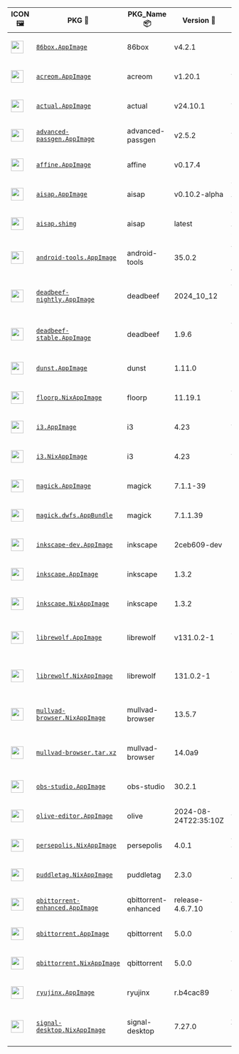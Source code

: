 |ICON 🖼️|PKG 📀|PKG_Name 📦|Version 🧬| Description ℹ️|Note ⚠️|Homepage 🌐|Source 📡|Size 💾|SHA256SUM 🔐|B3SUM 🔐|Script ⚙️|Log 🧾|
| ---- | ---- | ---- | ---- | ---- | ---- | ---- | ---- | ---- | ---- | ---- | ---- | ---- |
| <img src="https://pkg.ajam.dev/x86_64-Linux/86box.icon.png" width="28" height="28"> | [`86box.AppImage`](https://pkg.ajam.dev/x86_64-Linux/86box.AppImage) | 86box | v4.2.1 | Emulator of x86-based machines (AppImage) | You need to download ROMS (https://86box.readthedocs.io/en/latest/usage/roms.html)<br>(CI_VERIFIED: https://github.com/86Box/86Box/actions) | [https://86box.readthedocs.io](https://86box.readthedocs.io) | [https://github.com/86Box/86Box](https://github.com/86Box/86Box) |57.85 MB | `8b197dcca7ba2ebcd34daab60dcb84c20326b03a974cd54c88eaf014f621fb4c` | `d256478610c01b20530f230fc3a71d526e7f9d486cee7e1fe001798fcca00b86` | https://github.com/Azathothas/Toolpacks-Extras/blob/main/.github/scripts/x86_64-Linux/pkgs/86box.sh | https://pkg.ajam.dev/x86_64-Linux/86box.log | emulator,hypervisor |
| <img src="https://pkg.ajam.dev/x86_64-Linux/acreom.icon.png" width="28" height="28"> | [`acreom.AppImage`](https://pkg.ajam.dev/x86_64-Linux/acreom.AppImage) | acreom | v1.20.1 | An IDE based Knowledge Base using Markdown (AppImage) | Closed Source<br>(CI_VERIFIED: NONE) | [https://acreom.com](https://acreom.com) | [https://github.com/Acreom/releases](https://github.com/Acreom/releases) |139.27 MB | `3c7b320b0697a5648663c4a2870ad09cc0e1cc1d4307e17f9dfaa1f90b5aa981` | `a0155cecfe53bd46b0958235612a12c7863f05294f4da970c3b8acf8c25931f7` | https://github.com/Azathothas/Toolpacks-Extras/blob/main/.github/scripts/x86_64-Linux/pkgs/acreom.sh | https://pkg.ajam.dev/x86_64-Linux/acreom.log | ide,knowledge-base,wiki |
| <img src="https://pkg.ajam.dev/x86_64-Linux/actual.icon.png" width="28" height="28"> | [`actual.AppImage`](https://pkg.ajam.dev/x86_64-Linux/actual.AppImage) | actual | v24.10.1 | A local-first personal finance app (AppImage) | (CI_VERIFIED: https://github.com/actualbudget/actual/actions) | [https://actualbudget.org](https://actualbudget.org) | [https://github.com/actualbudget/actual](https://github.com/actualbudget/actual) |93.5 MB | `ed733debaa915b0ad5eb735917dd6cf7ed752ec625b9c570433c62cd201aa73a` | `323eac1814d8c672972ddd321e8796d7d3c7f1f7d96509156a1d0f4307ee36e8` | https://github.com/Azathothas/Toolpacks-Extras/blob/main/.github/scripts/x86_64-Linux/pkgs/actual.sh | https://pkg.ajam.dev/x86_64-Linux/actual.log | finance |
| <img src="https://pkg.ajam.dev/x86_64-Linux/advanced-passgen.icon.png" width="28" height="28"> | [`advanced-passgen.AppImage`](https://pkg.ajam.dev/x86_64-Linux/advanced-passgen.AppImage) | advanced-passgen | v2.5.2 | Advanced Password Generator (AppImage) | (CI_VERIFIED: https://github.com/CodeDead/Advanced-PassGen/actions) | [https://advancedpassgen.codedead.com](https://advancedpassgen.codedead.com) | [https://github.com/CodeDead/Advanced-PassGen](https://github.com/CodeDead/Advanced-PassGen) |101.13 MB | `9e3677e1f03766c5960dc1ab4a0dce926ed857d60ec4faf48b8b3966b885128f` | `1ce648f0fb441ca2b098b4a4e57c90dd02d3196b5d95679b2485c4cff0082570` | https://github.com/Azathothas/Toolpacks-Extras/blob/main/.github/scripts/x86_64-Linux/pkgs/advanced-passgen.sh | https://pkg.ajam.dev/x86_64-Linux/advanced-passgen.log | passgen,password-manager |
| <img src="https://pkg.ajam.dev/x86_64-Linux/affine.icon.png" width="28" height="28"> | [`affine.AppImage`](https://pkg.ajam.dev/x86_64-Linux/affine.AppImage) | affine | v0.17.4 | Privacy-focused browser for Linux, macOS and Windows (AppImage,NixAppImage) | This PKG has Multiple Formats (CI_VERIFIED: https://github.com/toeverything/AFFiNE/actions) | [https://affine.pro](https://affine.pro) | [https://github.com/toeverything/AFFiNE](https://github.com/toeverything/AFFiNE) |157.87 MB | `0eef9b643a38d7558f9bca1ddd1c920514dd1096f4b47fe0d78d905262b9bdf6` | `14b06feb9e6e3661387e731bddbdfd30be1cf93785e427c76b3f934cc6b5e67b` | https://github.com/Azathothas/Toolpacks-Extras/blob/main/.github/scripts/x86_64-Linux/pkgs/affine.sh | https://pkg.ajam.dev/x86_64-Linux/affine.log | knowledge-base,wiki |
| <img src="https://pkg.ajam.dev/x86_64-Linux/aisap.icon.png" width="28" height="28"> | [`aisap.AppImage`](https://pkg.ajam.dev/x86_64-Linux/aisap.AppImage) | aisap | v0.10.2-alpha | Tool to make sandboxing AppImages easy (AppImage , shImg) | This PKG was built from Source using appimagetool (CI_VERIFIED: https://github.com/mgord9518/aisap/actions) | [https://github.com/mgord9518/aisap](https://github.com/mgord9518/aisap) | [https://github.com/mgord9518/aisap](https://github.com/mgord9518/aisap) |2.68 MB | `8710d372980ce9ba2497cf0a5634f4fa1d3eb25d3c17fdd2b73fd4f556696187` | `ac62b891030131f0ca7a0ff1a53dbe700ccf3ffeac1e2009dd41775b3b4fb29c` | https://github.com/Azathothas/Toolpacks-Extras/blob/main/.github/scripts/x86_64-Linux/pkgs/aisap.sh | https://pkg.ajam.dev/x86_64-Linux/aisap.log | cli,sandbox |
| <img src="https://pkg.ajam.dev/x86_64-Linux/aisap.icon.png" width="28" height="28"> | [`aisap.shimg`](https://pkg.ajam.dev/x86_64-Linux/aisap.shimg) | aisap | latest | Tool to make sandboxing AppImages easy (AppImage , shImg) | This PKG was built from Source using appimagetool (CI_VERIFIED: https://github.com/mgord9518/aisap/actions) | [https://github.com/mgord9518/aisap](https://github.com/mgord9518/aisap) | [https://github.com/mgord9518/aisap](https://github.com/mgord9518/aisap) |5.44 MB | `f2460f95a37b59dbf6feda0f0cb4d5b22f650f67384b9bb401ede929047ff94f` | `4264397461b74736dcefccbb326286dde41b24135a7e9fa949c6fa25a297aa1d` | https://github.com/Azathothas/Toolpacks-Extras/blob/main/.github/scripts/x86_64-Linux/pkgs/aisap.sh | https://pkg.ajam.dev/x86_64-Linux/aisap.log | cli,sandbox |
| <img src="https://pkg.ajam.dev/x86_64-Linux/android-tools.icon.png" width="28" height="28"> | [`android-tools.AppImage`](https://pkg.ajam.dev/x86_64-Linux/android-tools.AppImage) | android-tools | 35.0.2 | Android SDK Platform-Tools that interface with the Android platform, primarily adb and fastboot (AppImage) | This PKG was built from Source using go-appimagetool | [https://developer.android.com/tools/releases/platform-tools](https://developer.android.com/tools/releases/platform-tools) | [https://android.googlesource.com/platform/tools/base](https://android.googlesource.com/platform/tools/base) |7.21 MB | `9ba699d0a061751a7eb3789f41cb0928729c95bea79977e58848054cf67d7c14` | `f006f54d200a5b2f847d5b1af15c08b4f9d68fb82c33f69ee83677950bf1d8e8` | https://github.com/Azathothas/Toolpacks-Extras/blob/main/.github/scripts/x86_64-Linux/pkgs/android-tools.sh | https://pkg.ajam.dev/x86_64-Linux/android-tools.log | android,utility |
| <img src="https://pkg.ajam.dev/x86_64-Linux/deadbeef-nightly.icon.png" width="28" height="28"> | [`deadbeef-nightly.AppImage`](https://pkg.ajam.dev/x86_64-Linux/deadbeef-nightly.AppImage) | deadbeef | 2024_10_12 | A Modular (Extensible with Plugins) Audio Player that can play & convert almost all Audio Formats (AppImage) | This PKG was built from Portable Nightly Releases using AppImageTool<br>(CI_VERIFIED: https://github.com/DeaDBeeF-Player/deadbeef/actions) | [https://deadbeef.sourceforge.io](https://deadbeef.sourceforge.io) | [https://github.com/DeaDBeeF-Player/deadbeef](https://github.com/DeaDBeeF-Player/deadbeef) |8.15 MB | `8fa2a1bf8bb17187195607587f6b216ec517a3033423e70d660066ceb859a3ff` | `c7de7a80152a4bcd8a51eea1a240041a71f6d5b091f1222bc6432e63b792cd8f` | https://github.com/Azathothas/Toolpacks-Extras/blob/main/.github/scripts/x86_64-Linux/pkgs/deadbeef-nightly.sh | https://pkg.ajam.dev/x86_64-Linux/deadbeef-nightly.log | multimedia,music,music-player |
| <img src="https://pkg.ajam.dev/x86_64-Linux/deadbeef-stable.icon.png" width="28" height="28"> | [`deadbeef-stable.AppImage`](https://pkg.ajam.dev/x86_64-Linux/deadbeef-stable.AppImage) | deadbeef | 1.9.6 | A Modular (Extensible with Plugins) Audio Player that can play & convert almost all Audio Formats (AppImage) | This PKG was built from Portable Stable Releases using AppImageTool<br>(CI_VERIFIED: https://github.com/DeaDBeeF-Player/deadbeef/actions) | [https://deadbeef.sourceforge.io](https://deadbeef.sourceforge.io) | [https://github.com/DeaDBeeF-Player/deadbeef](https://github.com/DeaDBeeF-Player/deadbeef) |8.15 MB | `10785a45bae428379559edf703f8466513e2d09eeeead05522ac9988075e5dc1` | `9c505a8cc14d624f1abd7371b4f06ea54e0586027ff59c6a66f6cfe0f9aa2908` | https://github.com/Azathothas/Toolpacks-Extras/blob/main/.github/scripts/x86_64-Linux/pkgs/deadbeef-stable.sh | https://pkg.ajam.dev/x86_64-Linux/deadbeef-stable.log | multimedia,music,music-player |
| <img src="https://pkg.ajam.dev/x86_64-Linux/dunst.icon.png" width="28" height="28"> | [`dunst.AppImage`](https://pkg.ajam.dev/x86_64-Linux/dunst.AppImage) | dunst | 1.11.0 | Lightweight and customizable notification daemon (AppImage) | This PKG was built from Source using go-appimagetool | [https://dunst-project.org](https://dunst-project.org) | [https://github.com/dunst-project/dunst](https://github.com/dunst-project/dunst) |12.92 MB | `5d90b1f4b994d05e6d3376dbef31caa4f5e4e966fc9c5c2f643804d8bb645487` | `2e28e58a6b6244497e454ed085817f56eb65b66e7871d4e59e4e0ff9885ce3f2` | https://github.com/Azathothas/Toolpacks-Extras/blob/main/.github/scripts/x86_64-Linux/pkgs/dunst.sh | https://pkg.ajam.dev/x86_64-Linux/dunst.log | daemon,notification |
| <img src="https://pkg.ajam.dev/x86_64-Linux/floorp.icon.png" width="28" height="28"> | [`floorp.NixAppImage`](https://pkg.ajam.dev/x86_64-Linux/floorp.NixAppImage) | floorp | 11.19.1 | A FireFox Fork with Advanced Features & More Customization (AppImage,NixAppImage) | This PKG has Multiple Formats (CI_VERIFIED: https://github.com/Floorp-Projects/Floorp/actions) | [https://floorp.app](https://floorp.app) | [https://github.com/Floorp-Projects/Floorp](https://github.com/Floorp-Projects/Floorp) |366.34 MB | `c76c92063d10ffa396a16f204410fefc186fceb363e28565d5e1ac34eb899f56` | `d8ad3ecc4b1e210a3ad022d59fe54e3a21304892241d0e703090d73868d399ea` | https://github.com/Azathothas/Toolpacks-Extras/blob/main/.github/scripts/x86_64-Linux/pkgs/floorp.sh | https://pkg.ajam.dev/x86_64-Linux/floorp.log | browser,firefox-fork |
| <img src="https://pkg.ajam.dev/x86_64-Linux/i3.icon.png" width="28" height="28"> | [`i3.AppImage`](https://pkg.ajam.dev/x86_64-Linux/i3.AppImage) | i3 | 4.23 | A Tiling Window Manager (AppImage,NixAppImage) | This PKG has Multiple Formats<br>(CI_VERIFIED: https://github.com/i3/i3/actions) | [https://i3wm.org](https://i3wm.org) | [https://github.com/i3/i3](https://github.com/i3/i3) |3.6 MB | `03708fab8e9611c1b08cae079012786bc9e4acaffb8e46b50d7f9a7040535783` | `d0d2ba8c91ce304380598435f9fd58cd2ab441d3f9c4033583a88fade2302fae` | https://github.com/Azathothas/Toolpacks-Extras/blob/main/.github/scripts/x86_64-Linux/pkgs/i3.sh | https://pkg.ajam.dev/x86_64-Linux/i3.log | window,window-manager,wm |
| <img src="https://pkg.ajam.dev/x86_64-Linux/i3.icon.png" width="28" height="28"> | [`i3.NixAppImage`](https://pkg.ajam.dev/x86_64-Linux/i3.NixAppImage) | i3 | 4.23 | A Tiling Window Manager (AppImage,NixAppImage) | This PKG has Multiple Formats<br>(CI_VERIFIED: https://github.com/i3/i3/actions) | [https://i3wm.org](https://i3wm.org) | [https://github.com/i3/i3](https://github.com/i3/i3) |33.98 MB | `6c1a78668c10e755d35bd4dd522fb42b9afcdf9aecf6cab72d3104c48c8af7a6` | `173d75dc8b16fffd39a8795720a68a8bbbba15682e625c8011e76d27bc3e9bcb` | https://github.com/Azathothas/Toolpacks-Extras/blob/main/.github/scripts/x86_64-Linux/pkgs/i3.sh | https://pkg.ajam.dev/x86_64-Linux/i3.log | window,window-manager,wm |
| <img src="https://pkg.ajam.dev/x86_64-Linux/imagemagick.icon.png" width="28" height="28"> | [`magick.AppImage`](https://pkg.ajam.dev/x86_64-Linux/magick.AppImage) | magick | 7.1.1-39 | FOSS suite for editing and manipulating Digital Images & Files (AppImage , AppBundle) | This PKG has Multiple Formats <br>(CI_VERIFIED: https://github.com/ImageMagick/ImageMagick/actions) | [https://imagemagick.org](https://imagemagick.org) | [https://github.com/ImageMagick/ImageMagick](https://github.com/ImageMagick/ImageMagick) |25.48 MB | `8860ef7f35a46665ab35c45b918560b941a30bf52f81d42e4983f5d3b952b884` | `0eafa16c9a0311fc1fcc8833577227d6f84ef5f9b8bd69135c600c81a87af2aa` | https://github.com/Azathothas/Toolpacks-Extras/blob/main/.github/scripts/x86_64-Linux/pkgs/imagemagick.sh | https://pkg.ajam.dev/x86_64-Linux/imagemagick.log | graphics |
| <img src="https://pkg.ajam.dev/x86_64-Linux/imagemagick.icon.png" width="28" height="28"> | [`magick.dwfs.AppBundle`](https://pkg.ajam.dev/x86_64-Linux/magick.dwfs.AppBundle) | magick | 7.1.1.39 | FOSS suite for editing and manipulating Digital Images & Files (AppImage , AppBundle) | This PKG has Multiple Formats <br>(CI_VERIFIED: https://github.com/ImageMagick/ImageMagick/actions) | [https://imagemagick.org](https://imagemagick.org) | [https://github.com/ImageMagick/ImageMagick](https://github.com/ImageMagick/ImageMagick) |19.83 MB | `a4cb453c20577b6fb5b6bd2e4265b92006a77b3159221fccb7b28bbe364535e4` | `7020fcfd368b2f1fd1e423597a24334874e772107cf96fa53b09076d86241e38` | https://github.com/Azathothas/Toolpacks-Extras/blob/main/.github/scripts/x86_64-Linux/pkgs/imagemagick.sh | https://pkg.ajam.dev/x86_64-Linux/imagemagick.log | graphics |
| <img src="https://pkg.ajam.dev/x86_64-Linux/inkscape.icon.png" width="28" height="28"> | [`inkscape-dev.AppImage`](https://pkg.ajam.dev/x86_64-Linux/inkscape-dev.AppImage) | inkscape | 2ceb609-dev | FOSS Vector Graphics Editor (AppImage,NixAppImage) | This PKG has Multiple Formats (CI_VERIFIED: https://gitlab.com/inkscape/inkscape/-/pipelines) | [https://inkscape.org](https://inkscape.org) | [https://gitlab.com/inkscape/inkscape](https://gitlab.com/inkscape/inkscape) |100.27 MB | `a673b10e54aa6adc23f86bf9d64465b1ecbfc7fa36d2864239ac3a81f0b4870b` | `3e380b8f8434f97e239669878033e85e4442b11e5e84b79a9dff9379188668ee` | https://github.com/Azathothas/Toolpacks-Extras/blob/main/.github/scripts/x86_64-Linux/pkgs/inkscape.sh | https://pkg.ajam.dev/x86_64-Linux/inkscape.log | graphics,multimedia |
| <img src="https://pkg.ajam.dev/x86_64-Linux/inkscape.icon.png" width="28" height="28"> | [`inkscape.AppImage`](https://pkg.ajam.dev/x86_64-Linux/inkscape.AppImage) | inkscape | 1.3.2 | FOSS Vector Graphics Editor (AppImage,NixAppImage) | This PKG has Multiple Formats (CI_VERIFIED: https://gitlab.com/inkscape/inkscape/-/pipelines) | [https://inkscape.org](https://inkscape.org) | [https://gitlab.com/inkscape/inkscape](https://gitlab.com/inkscape/inkscape) |96.33 MB | `999027bf1af436cf807eefe1250a95b4358798d9ecfbf08e4bec9dbe186e88cc` | `b039b83a31c080d27a893f486bc3748a02b160f13f1a80a45852c800a78c9618` | https://github.com/Azathothas/Toolpacks-Extras/blob/main/.github/scripts/x86_64-Linux/pkgs/inkscape.sh | https://pkg.ajam.dev/x86_64-Linux/inkscape.log | graphics,multimedia |
| <img src="https://pkg.ajam.dev/x86_64-Linux/inkscape.icon.png" width="28" height="28"> | [`inkscape.NixAppImage`](https://pkg.ajam.dev/x86_64-Linux/inkscape.NixAppImage) | inkscape | 1.3.2 | FOSS Vector Graphics Editor (AppImage,NixAppImage) | This PKG has Multiple Formats (CI_VERIFIED: https://gitlab.com/inkscape/inkscape/-/pipelines) | [https://inkscape.org](https://inkscape.org) | [https://gitlab.com/inkscape/inkscape](https://gitlab.com/inkscape/inkscape) |96.35 MB | `a7cc3e2af6b5c12ea842f216d5ada372f2b1a86564d730cc6bfcb3cea53394b8` | `d07d2c7d5333ec375bdab20bc0c84fd4ea3a7d60b4497ce2029ea1776bd2f009` | https://github.com/Azathothas/Toolpacks-Extras/blob/main/.github/scripts/x86_64-Linux/pkgs/inkscape.sh | https://pkg.ajam.dev/x86_64-Linux/inkscape.log | graphics,multimedia |
| <img src="https://pkg.ajam.dev/x86_64-Linux/librewolf.icon.png" width="28" height="28"> | [`librewolf.AppImage`](https://pkg.ajam.dev/x86_64-Linux/librewolf.AppImage) | librewolf | v131.0.2-1 | LibreWolf Web Browser is a fork of Firefox, focused on privacy, security and freedom (AppImage,NixAppImage) | This PKG has Multiple Formats (CI_VERIFIED: https://gitlab.com/librewolf-community/browser/appimage/-/pipelines) | [https://librewolf.net](https://librewolf.net) | [https://gitlab.com/librewolf-community/browser](https://gitlab.com/librewolf-community/browser) |93.97 MB | `74e4cb5dfde856c2e8b15e1b2bd11f227fad412fdf8725e3283a12fade362829` | `3f40ec2a48c1b0a55cc3d6a59120d29817279324df3546b9a711fbc365bdabca` | https://github.com/Azathothas/Toolpacks-Extras/blob/main/.github/scripts/x86_64-Linux/pkgs/librewolf.sh | https://pkg.ajam.dev/x86_64-Linux/librewolf.log | browser,privacy |
| <img src="https://pkg.ajam.dev/x86_64-Linux/librewolf.icon.png" width="28" height="28"> | [`librewolf.NixAppImage`](https://pkg.ajam.dev/x86_64-Linux/librewolf.NixAppImage) | librewolf | 131.0.2-1 | LibreWolf Web Browser is a fork of Firefox, focused on privacy, security and freedom (AppImage,NixAppImage) | This PKG has Multiple Formats (CI_VERIFIED: https://gitlab.com/librewolf-community/browser/appimage/-/pipelines) | [https://librewolf.net](https://librewolf.net) | [https://gitlab.com/librewolf-community/browser](https://gitlab.com/librewolf-community/browser) |344.58 MB | `7615fe90e31e972041ca48334e3b860c6ae1234ba6cf9ec8d19e372268b75607` | `953a03dcf6c2c6ff22ec41f97379ff141427b74c3af8476c614da69685196729` | https://github.com/Azathothas/Toolpacks-Extras/blob/main/.github/scripts/x86_64-Linux/pkgs/librewolf.sh | https://pkg.ajam.dev/x86_64-Linux/librewolf.log | browser,privacy |
| <img src="https://pkg.ajam.dev/x86_64-Linux/mullvad-browser.icon.png" width="28" height="28"> | [`mullvad-browser.NixAppImage`](https://pkg.ajam.dev/x86_64-Linux/mullvad-browser.NixAppImage) | mullvad-browser | 13.5.7 | Privacy-focused browser for Linux, macOS and Windows (Archive,AppImage,NixAppImage) | This PKG has Multiple Formats (CI_VERIFIED: https://gitlab.torproject.org/tpo/applications/mullvad-browser/-/pipelines) | [https://mullvad.net/en/browser](https://mullvad.net/en/browser) | [https://gitlab.torproject.org/tpo/applications/mullvad-browser/](https://gitlab.torproject.org/tpo/applications/mullvad-browser/) |364.04 MB | `36fc8fb6a202a889580f4a888e3cce0a26c482a20b9b151a4dd4c8a3a83d91d4` | `a4f3c89f3f75ad778ba57a3f23d2d05042af4e0357a9aafa48019e5830dab644` | https://github.com/Azathothas/Toolpacks-Extras/blob/main/.github/scripts/x86_64-Linux/pkgs/mullvad-browser.sh | https://pkg.ajam.dev/x86_64-Linux/mullvad-browser.log | anonymity,browser,privacy,tor |
| <img src="https://pkg.ajam.dev/x86_64-Linux/mullvad-browser.icon.png" width="28" height="28"> | [`mullvad-browser.tar.xz`](https://pkg.ajam.dev/x86_64-Linux/mullvad-browser.tar.xz) | mullvad-browser | 14.0a9 | Privacy-focused browser for Linux, macOS and Windows (Archive,AppImage,NixAppImage) | This PKG has Multiple Formats (CI_VERIFIED: https://gitlab.torproject.org/tpo/applications/mullvad-browser/-/pipelines) | [https://mullvad.net/en/browser](https://mullvad.net/en/browser) | [https://gitlab.torproject.org/tpo/applications/mullvad-browser/](https://gitlab.torproject.org/tpo/applications/mullvad-browser/) |108.89 MB | `620672005cc536afc96b5fffaa48cf663baad861c0011ab877fe6d2cb83a8ebd` | `5e9a2613f87c3c983e3e4785ff1d41220004cf2f616e55b9f1b96594aa87b5ff` | https://github.com/Azathothas/Toolpacks-Extras/blob/main/.github/scripts/x86_64-Linux/pkgs/mullvad-browser.sh | https://pkg.ajam.dev/x86_64-Linux/mullvad-browser.log | anonymity,browser,privacy,tor |
| <img src="https://pkg.ajam.dev/x86_64-Linux/obs-studio.icon.png" width="28" height="28"> | [`obs-studio.AppImage`](https://pkg.ajam.dev/x86_64-Linux/obs-studio.AppImage) | obs-studio | 30.2.1 | FOSS cross-platform screencasting and streaming app (AppImage,NixAppImage) | This PKG has Multiple Formats (CI_VERIFIED: https://github.com/obsproject/obs-studio/actions) | [https://obsproject.com](https://obsproject.com) | [https://github.com/obsproject/obs-studio](https://github.com/obsproject/obs-studio) |174.12 MB | `b80c6172d9dda6c69ce42f0a5b7a05881211b6156f2a16fb7f467ee7b9f8e67c` | `69dbba638941f911491fe7227441d9d227a4068dc2fa9937d9e719e339ee6f49` | https://github.com/Azathothas/Toolpacks-Extras/blob/main/.github/scripts/x86_64-Linux/pkgs/obs-studio.sh | https://pkg.ajam.dev/x86_64-Linux/obs-studio.log | multimedia,screenrecording,video |
| <img src="https://pkg.ajam.dev/x86_64-Linux/olive-editor.icon.png" width="28" height="28"> | [`olive-editor.AppImage`](https://pkg.ajam.dev/x86_64-Linux/olive-editor.AppImage) | olive | 2024-08-24T22:35:10Z | Free open-source non-linear video editor (AppImage,NixAppImage) | This PKG has Multiple Formats (CI_VERIFIED: https://github.com/olive-editor/olive/actions) | [https://www.olivevideoeditor.org](https://www.olivevideoeditor.org) | [https://github.com/olive-editor/olive](https://github.com/olive-editor/olive) |120.54 MB | `6b5d4c0039b795a0675b6a40084668de7979137da04646bf20022a9de8a5f09c` | `6f90912af962cb42e019eaa5bb4be6d04ae69328ffe4f01f49afab00f8fbbc45` | https://github.com/Azathothas/Toolpacks-Extras/blob/main/.github/scripts/x86_64-Linux/pkgs/olive-editor.sh | https://pkg.ajam.dev/x86_64-Linux/olive-editor.log | multimedia,video,video-editor |
| <img src="https://pkg.ajam.dev/x86_64-Linux/persepolis.icon.png" width="28" height="28"> | [`persepolis.NixAppImage`](https://pkg.ajam.dev/x86_64-Linux/persepolis.NixAppImage) | persepolis | 4.0.1 | A Download Manager (GUI for aria2) written in Python (AppImage,NixAppImage) | (CI_VERIFIED: NONE) | [https://persepolisdm.github.io](https://persepolisdm.github.io) | [https://github.com/persepolisdm/persepolis](https://github.com/persepolisdm/persepolis) |182.18 MB | `f433fa8dc8e2dc5552b4303661548498535fac9fadccdfd8217a4cb03cf4b959` | `b3a8511cc3c42a1a9f899c4a8414175ab93e92f66cc659e184172d50382c2604` | https://github.com/Azathothas/Toolpacks-Extras/blob/main/.github/scripts/x86_64-Linux/pkgs/persepolis.sh | https://pkg.ajam.dev/x86_64-Linux/persepolis.log | downloader,multimedia |
| <img src="https://pkg.ajam.dev/x86_64-Linux/puddletag.icon.png" width="28" height="28"> | [`puddletag.NixAppImage`](https://pkg.ajam.dev/x86_64-Linux/puddletag.NixAppImage) | puddletag | 2.3.0 | Powerful, simple, audio tag editor for GNU/Linux (NixAppImage) | (CI_VERIFIED: https://github.com/puddletag/puddletag/actions) | [https://docs.puddletag.net](https://docs.puddletag.net) | [https://github.com/puddletag/puddletag](https://github.com/puddletag/puddletag) |176.82 MB | `b98749991dbfb53a241b164f8c570a1326663ac2ddf47740495a1281ffa47f94` | `bf51b65d81c4b09d0ddda68c81e350c723bde77c863796c3532faac7ebc79179` | https://github.com/Azathothas/Toolpacks-Extras/blob/main/.github/scripts/x86_64-Linux/pkgs/puddletag.sh | https://pkg.ajam.dev/x86_64-Linux/puddletag.log | audio,multimedia,music |
| <img src="https://pkg.ajam.dev/x86_64-Linux/qbittorrent-enhanced.icon.png" width="28" height="28"> | [`qbittorrent-enhanced.AppImage`](https://pkg.ajam.dev/x86_64-Linux/qbittorrent-enhanced.AppImage) | qbittorrent-enhanced | release-4.6.7.10 | A qBittorrent for with Enhanced Features (AppImage) | (CI_VERIFIED: https://github.com/c0re100/qBittorrent-Enhanced-Edition/actions) | [https://github.com/c0re100/qBittorrent-Enhanced-Edition](https://github.com/c0re100/qBittorrent-Enhanced-Edition) | [https://github.com/c0re100/qBittorrent-Enhanced-Edition](https://github.com/c0re100/qBittorrent-Enhanced-Edition) |24.91 MB | `656b2b7a8b274229d4943fe33ebcf9f5a2df31016611ad53ae993fb8bd9c5a45` | `5a07396972a9366ebaeab5b7d670c3149b9eb407767d3bed135acdfdeff257c8` | https://github.com/Azathothas/Toolpacks-Extras/blob/main/.github/scripts/x86_64-Linux/pkgs/qbittorrent-enhanced.sh | https://pkg.ajam.dev/x86_64-Linux/qbittorrent-enhanced.log | downloader,torrent |
| <img src="https://pkg.ajam.dev/x86_64-Linux/qbittorrent.icon.png" width="28" height="28"> | [`qbittorrent.AppImage`](https://pkg.ajam.dev/x86_64-Linux/qbittorrent.AppImage) | qbittorrent | 5.0.0 | A qBittorrent for with Enhanced Features (AppImage) | This PKG has Multiple Formats (CI_VERIFIED: https://github.com/qbittorrent/qBittorrent/actions) | [https://www.qbittorrent.org](https://www.qbittorrent.org) | [https://github.com/qbittorrent/qBittorrent](https://github.com/qbittorrent/qBittorrent) |84.35 MB | `e0b30d1125b33f5cfacd2c55906f1b2cb83ae6a159c304c5ee53b0ef1aa79330` | `d7e5374a4709b188afe8a86c07988895637234f262a92cc3c06ed96780878da8` | https://github.com/Azathothas/Toolpacks-Extras/blob/main/.github/scripts/x86_64-Linux/pkgs/qbittorrent.sh | https://pkg.ajam.dev/x86_64-Linux/qbittorrent.log | downloader,torrent |
| <img src="https://pkg.ajam.dev/x86_64-Linux/qbittorrent.icon.png" width="28" height="28"> | [`qbittorrent.NixAppImage`](https://pkg.ajam.dev/x86_64-Linux/qbittorrent.NixAppImage) | qbittorrent | 5.0.0 | A qBittorrent for with Enhanced Features (AppImage) | This PKG has Multiple Formats (CI_VERIFIED: https://github.com/qbittorrent/qBittorrent/actions) | [https://www.qbittorrent.org](https://www.qbittorrent.org) | [https://github.com/qbittorrent/qBittorrent](https://github.com/qbittorrent/qBittorrent) |171.25 MB | `a136b52a9a6854c26b9f0a82939f741bde0855866bb9e7a405df7469388f2c95` | `d5d9a4236552abacf3e8394255872e2ad3d85ef23ad091f88ccc0da7e71b54c8` | https://github.com/Azathothas/Toolpacks-Extras/blob/main/.github/scripts/x86_64-Linux/pkgs/qbittorrent.sh | https://pkg.ajam.dev/x86_64-Linux/qbittorrent.log | downloader,torrent |
| <img src="https://pkg.ajam.dev/x86_64-Linux/ryujinx.icon.png" width="28" height="28"> | [`ryujinx.AppImage`](https://pkg.ajam.dev/x86_64-Linux/ryujinx.AppImage) | ryujinx | r.b4cac89 | A simple, experimental Nintendo Switch emulator | (CI_VERIFIED: https://github.com/ryujinx-mirror/ryujinx/actions) | [https://github.com/ryujinx-mirror/ryujinx](https://github.com/ryujinx-mirror/ryujinx) | [https://github.com/ryujinx-mirror/ryujinx](https://github.com/ryujinx-mirror/ryujinx) |25.23 MB | `4ba4ca933063961968bdd1923ffcc5f9e21af5ddb4108c309a6911172a42f6c4` | `eb32548a8fe847be25efb89854e1a415df2379c33d0b80c28859433dc8f94f66` | https://github.com/Azathothas/Toolpacks-Extras/blob/main/.github/scripts/x86_64-Linux/pkgs/ryujinx.sh | https://pkg.ajam.dev/x86_64-Linux/ryujinx.log | emulator |
| <img src="https://pkg.ajam.dev/x86_64-Linux/signal-desktop.icon.png" width="28" height="28"> | [`signal-desktop.NixAppImage`](https://pkg.ajam.dev/x86_64-Linux/signal-desktop.NixAppImage) | signal-desktop | 7.27.0 | A private messenger for Windows, macOS, and Linux (NixAppImage) | Requires --no-sandbox to run, edit the .desktop/launcher & relogin<br>(CI_VERIFIED: https://github.com/signalapp/Signal-Desktop/actions) | [https://signal.org](https://signal.org) | [https://github.com/signalapp/Signal-Desktop](https://github.com/signalapp/Signal-Desktop) |429.46 MB | `aae5b5378ac430f49c59d5e6c573e59f65fd3d581ad7b110a6d6f71d61819a2c` | `28ba85229d2377657837542e5ef46f795cbfe24159ac16e0b7c2aa6218dc79aa` | https://github.com/Azathothas/Toolpacks-Extras/blob/main/.github/scripts/x86_64-Linux/pkgs/signal-desktop.sh | https://pkg.ajam.dev/x86_64-Linux/signal-desktop.log | messenger,privacy |
